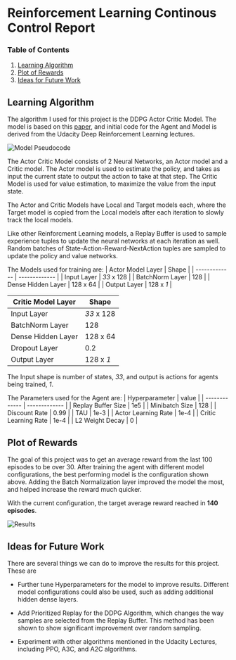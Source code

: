 [//]: # (Image References)

[image1]: https://miro.medium.com/max/1626/1*BVST6rlxL2csw3vxpeBS8Q.png "Pseudocode"
[image2]: https://miro.medium.com/max/4775/1*OBX8pz2pNJWVQnCtpoYJPw.png "Results"

# Reinforcement Learning Continous Control Report

### Table of Contents

1. [Learning Algorithm](#algorithm)
2. [Plot of Rewards](#plot)
3. [Ideas for Future Work](#futurework)

## Learning Algorithm <a name="algorithm"></a>
The algorithm I used for this project is the DDPG Actor Critic Model. The model is based on this [paper](https://deepmind.com/research/publications/continuous-control-deep-reinforcement-learning), and initial code for the Agent and Model is derived from the Udacity Deep Reinforcement Learning lectures.

![Model Pseudocode][Image1]

The Actor Critic Model consists of 2 Neural Networks, an Actor model and a Critic model. The Actor model is used to estimate the policy, and takes as input the current state to output the action to take at that step. The Critic Model is used for value estimation, to maximize the value from the input state.

The Actor and Critic Models have Local and Target models each, where the Target model is copied from the Local models after each iteration to slowly track the local models.

Like other Reinforcment Learning models, a Replay Buffer is used to sample experience tuples to update the neural networks at each iteration as well. Random batches of State-Action-Reward-NextAction tuples are sampled to update the policy and value networks.

The Models used for training are:
| Actor Model Layer | Shape |
| ------------- | ------------- |
| Input Layer  | _33_ x 128  |
| BatchNorm Layer  | 128  |
| Dense Hidden Layer  | 128 x 64  |
| Output Layer | 128 x _1_ |

| Critic Model Layer | Shape |
| ------------- | ------------- |
| Input Layer  | _33_ x 128  |
| BatchNorm Layer  | 128  |
| Dense Hidden Layer  | 128 x 64  |
| Dropout Layer | 0.2 |
| Output Layer | 128 x _1_ |

The Input shape is number of states, _33_, and output is actions for agents being trained, _1_.


The Parameters used for the Agent are:
| Hyperparameter  | value |
| ------------- | ------------- |
| Replay Buffer Size  | 1e5  |
| Minibatch Size  | 128  |
| Discount Rate  | 0.99  |
| TAU  | 1e-3  |
| Actor Learning Rate  | 1e-4  |
| Critic Learning Rate  | 1e-4  |
| L2 Weight Decay  | 0  |


## Plot of Rewards <a name="plot"></a>
The goal of this project was to get an average reward from the last 100 episodes to be over 30. After training the agent with different model configurations, the best performing model is the configuration shown above. Adding the Batch Normalization layer improved the model the most, and helped increase the reward much quicker.


With the current configuration, the target average reward reached in **140 episodes**.

![Results][Image2]

## Ideas for Future Work <a name="futurework"></a>
There are several things we can do to improve the results for this project. These are

- Further tune Hyperparameters for the model to improve results. Different model configurations could also be used, such as adding additional hidden dense layers.

- Add Prioritized Replay for the DDPG Algorithm, which changes the way samples are selected from the Replay Buffer. This method has been shown to show significant improvement over random sampling.

- Experiment with other algorithms mentioned in the Udacity Lectures, including PPO, A3C, and A2C algorithms.